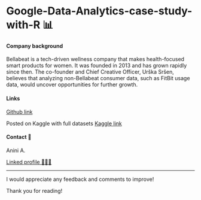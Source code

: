 # Google-Data-Analytics-case-study-with-R 📊

#### Company background

Bellabeat is a tech-driven wellness company that makes health-focused smart products for women. It was founded in 2013 and has grown rapidly since then. The co-founder and Chief Creative Officer, Urška Sršen, believes that analyzing non-Bellabeat consumer data, such as FitBit usage data, would uncover opportunities for further growth.

#### Links 

[Github link](google-data-analytics-bellabeat-project.ipynb)

Posted on Kaggle with full datasets [Kaggle link](https://www.kaggle.com/code/jeanan/google-data-analytics-bellabeat-project?kernelSessionId=124091053)

#### Contact 🪪

Anini A.

[Linked profile 👨🏾‍🦲](https://www.linkedin.com/in/anini-amoakon)

-----------
I would appreciate any feedback and comments to improve! 

Thank you for reading! 

